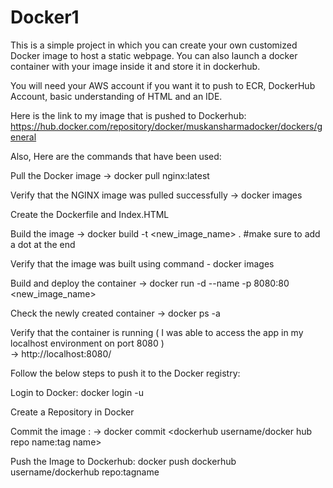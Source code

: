 # Docker1
This is a simple project in which you can create your own customized Docker image to host a static webpage. You can also launch a docker container with your image inside it and store it in dockerhub.

You will need your AWS account if you want it to push to ECR, DockerHub Account, basic understanding of HTML and an IDE. 

Here is the link to my image that is pushed to Dockerhub:
https://hub.docker.com/repository/docker/muskansharmadocker/dockers/general


Also, Here are the commands that have been used:

Pull the Docker image
-> docker pull nginx:latest

Verify that the NGINX image was pulled successfully
-> docker images

Create the Dockerfile and Index.HTML

Build the image
-> docker build -t <new_image_name> .  #make sure to add a dot at the end

Verify that the image was built using command - docker images

Build and deploy the container
-> docker run -d --name <name-container> -p 8080:80 <new_image_name>

Check the newly created container 
-> docker ps -a

Verify that the container is running ( I was able to access the app in my localhost environment on port 8080 ) 	
-> http://localhost:8080/

Follow the below steps to push it to the Docker registry:

Login to Docker: docker login -u <docker username> 

Create a Repository in Docker

Commit the image :
-> docker commit <container id> <dockerhub username/docker hub repo name:tag name>

Push the Image to Dockerhub:
docker push dockerhub username/dockerhub repo:tagname

	
